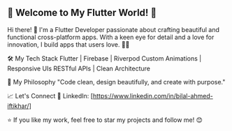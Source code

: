 ## 🌟 Welcome to My Flutter World! 🚀

Hi there! 👋 I'm a Flutter Developer passionate about crafting beautiful and functional cross-platform apps. With a keen eye for detail and a love for innovation, I build apps that users love. 💙✨

🛠️ My Tech Stack
Flutter | Firebase | Riverpod
Custom Animations | Responsive UIs
RESTful APIs | Clean Architecture

🎨 My Philosophy
"Code clean, design beautifully, and create with purpose."

📈 Let's Connect
🔗 LinkedIn: [https://www.linkedin.com/in/bilal-ahmed-iftikhar/]

⭐ If you like my work, feel free to star my projects and follow me! 😊

